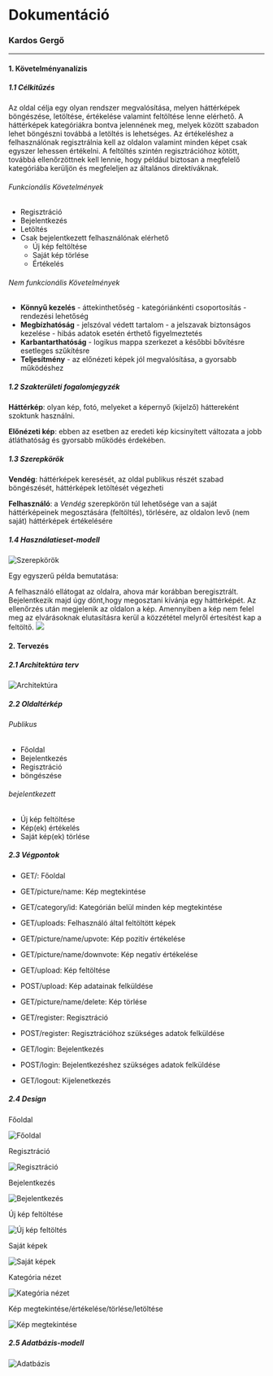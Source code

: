 # Dokumentáció

### Kardos Gergő
___

#### 1. Követelményanalízis
##### 1.1 Célkitűzés
Az oldal célja egy olyan rendszer megvalósítása, melyen háttérképek böngészése, 
letöltése, értékelése valamint feltöltése lenne elérhető.
A háttérképek kategóriákra bontva jelennének meg, melyek között szabadon lehet böngészni továbbá a letöltés is lehetséges.
Az értékeléshez a felhasználónak regisztrálnia kell az oldalon valamint minden képet csak egyszer lehessen értékelni.
A feltöltés szintén regisztrációhoz kötött, továbbá ellenőrzöttnek kell lennie, hogy például biztosan a megfelelő kategóriába kerüljön és megfeleljen az általános direktíváknak.  

###### Funkcionális Követelmények
* Regisztráció
* Bejelentkezés
* Letöltés
* Csak bejelentkezett felhasználónak elérhető
    - Új kép feltöltése
    - Saját kép törlése
    - Értékelés

###### Nem funkcionális Követelmények
* **Könnyű kezelés** - áttekinthetőség - kategóriánkénti csoportosítás - rendezési lehetőség 
* **Megbízhatóság** - jelszóval védett tartalom - a jelszavak biztonságos kezelése - hibás adatok esetén érthető figyelmeztetés
* **Karbantarthatóság** - logikus mappa szerkezet a későbbi bővítésre esetleges szűkítésre
* **Teljesítmény** - az előnézeti képek jól megvalósítása, a gyorsabb működéshez


##### 1.2 Szakterületi fogalomjegyzék


**Háttérkép**: olyan kép, fotó, melyeket a képernyő (kijelző) háttereként szoktunk használni.


**Előnézeti kép**: ebben az esetben az eredeti kép kicsinyített változata a jobb átláthatóság és gyorsabb működés érdekében.


##### 1.3 Szerepkörök
**Vendég**: háttérképek keresését, az oldal publikus részét szabad böngészését, háttérképek letöltését végezheti


**Felhasználó**: a *Vendég* szerepkörön túl lehetősége van a saját háttérképeinek megosztására (feltöltés), törlésére, az oldalon levő (nem saját) háttérképek értékelésére


##### 1.4 Használatieset-modell
![Szerepkörök](images/use_case.png)

Egy egyszerű példa bemutatása:

A felhasználó ellátogat az oldalra, ahova már korábban beregisztrált. Bejelentkezik majd úgy dönt,hogy megosztani kívánja egy háttérképét. Az ellenőrzés után megjelenik az oldalon a kép. Amennyiben a kép nem felel meg az elvárásoknak elutasításra kerül a közzététel melyről értesítést kap a feltöltő.
![](images/new_bg.png)

#### 2. Tervezés

##### 2.1 Architektúra terv

![Architektúra](images/data_model.png)

##### 2.2 Oldaltérkép

###### Publikus
* Főoldal
* Bejelentkezés
* Regisztráció
* böngészése

###### bejelentkezett
* Új kép feltöltése
* Kép(ek) értékelés
* Saját kép(ek) törlése

##### 2.3 Végpontok

* GET/: Főoldal

* GET/picture/name: Kép megtekintése
* GET/category/id: Kategórián belül minden kép megtekintése
* GET/uploads: Felhasználó által feltöltött képek
* GET/picture/name/upvote: Kép pozitív értékelése
* GET/picture/name/downvote: Kép negatív értékelése
* GET/upload: Kép feltöltése
* POST/upload: Kép adatainak felküldése
* GET/picture/name/delete: Kép törlése
* GET/register: Regisztráció
* POST/register: Regisztrációhoz szükséges adatok felküldése
* GET/login: Bejelentkezés
* POST/login: Bejelentkezéshez szükséges adatok felküldése
* GET/logout: Kijelenetkezés

##### 2.4 Design

Főoldal

![Főoldal](images/index.png)

Regisztráció

![Regisztráció](images/reg.png)

Bejelentkezés

![Bejelentkezés](images/login.png)

Új kép feltöltése

![Új kép feltöltés](images/newpic.png)

Saját képek

![Saját képek](images/uploads.png)

Kategória nézet

![Kategória nézet](images/category.png)

Kép megtekintése/értékelése/törlése/letöltése

![Kép megtekintése](images/showpic.png)

##### 2.5 Adatbázis-modell

![Adatbázis](images/database.png)

